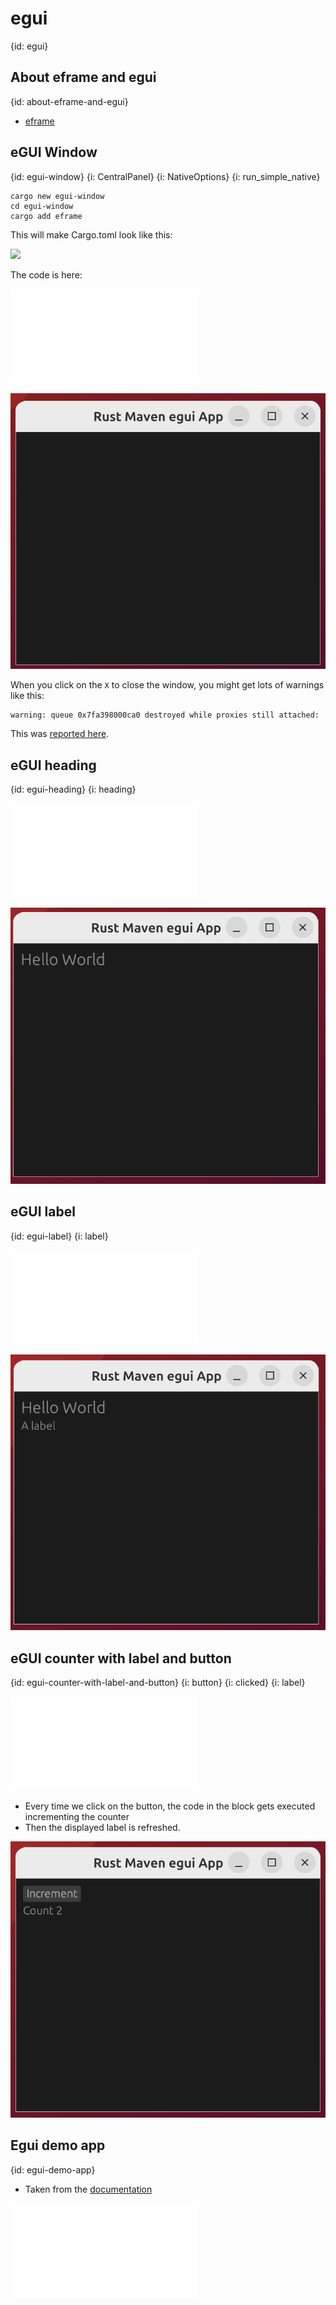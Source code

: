 # egui
{id: egui}

## About eframe and egui
{id: about-eframe-and-egui}

* [eframe](https://crates.io/crates/eframe)


## eGUI Window
{id: egui-window}
{i: CentralPanel}
{i: NativeOptions}
{i: run_simple_native}

```
cargo new egui-window
cd egui-window
cargo add eframe
```

This will make Cargo.toml look like this:

![](examples/egui/egui-window/Cargo.toml)

The code is here:

![](examples/egui/egui-window/src/main.rs)


![](examples/egui/egui-window/screenshot.png)

When you click on the `X` to close the window, you might get lots of warnings like this:

```
warning: queue 0x7fa398000ca0 destroyed while proxies still attached:
```

This was [reported here](https://github.com/emilk/egui/issues/3413).

## eGUI heading
{id: egui-heading}
{i: heading}

![](examples/egui/egui-heading/src/main.rs)


![](examples/egui/egui-heading/screenshot.png)

## eGUI label
{id: egui-label}
{i: label}

![](examples/egui/egui-label/src/main.rs)

![](examples/egui/egui-label/screenshot.png)


## eGUI counter with label and button
{id: egui-counter-with-label-and-button}
{i: button}
{i: clicked}
{i: label}


![](examples/egui/egui-label-and-button/src/main.rs)

* Every time we click on the button, the code in the block gets executed incrementing the counter
* Then the displayed label is refreshed.

![](examples/egui/egui-label-and-button/screenshot.png)



## Egui demo app
{id: egui-demo-app}

* Taken from the [documentation](https://docs.rs/eframe/0.24.0/eframe/)

![](examples/egui/egui-app/src/main.rs)

